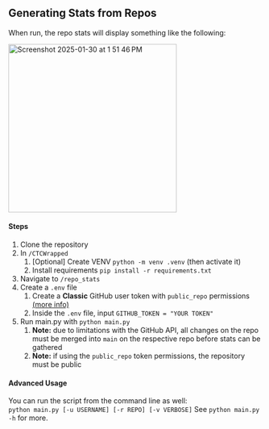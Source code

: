 ## Generating Stats from Repos

When run, the repo stats will display something like the following:

<img width="334" alt="Screenshot 2025-01-30 at 1 51 46 PM" src="https://github.com/user-attachments/assets/ab1d91d0-73df-45a3-adf2-dced84ea5b59" />

#### Steps

1. Clone the repository
2. In `/CTCWrapped`
   1. [Optional] Create VENV `python -m venv .venv`  (then activate it)
   2. Install requirements `pip install -r requirements.txt`
3. Navigate to `/repo_stats`
4. Create a `.env` file
   1. Create a **Classic** GitHub user token with `public_repo` permissions [(more info)](https://docs.github.com/en/authentication/keeping-your-account-and-data-secure/managing-your-personal-access-tokens)
   2. Inside the `.env` file, input `GITHUB_TOKEN = "YOUR TOKEN"`
5. Run main.py with `python main.py`
   1. **Note:** due to limitations with the GitHub API, all changes on the repo must be merged into `main` on the respective repo before stats can be gathered
   2. **Note:** if using the `public_repo` token permissions, the repository must be public
  
#### Advanced Usage
You can run the script from the command line as well: <br>
`python main.py [-u USERNAME] [-r REPO] [-v VERBOSE]`
See `python main.py -h` for more.
